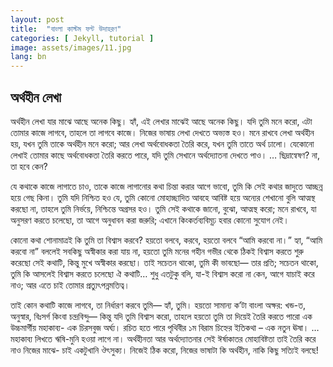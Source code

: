 ```yaml
---
layout: post
title:  "বাংলা কাস্টম ফন্ট উদাহরণ"
categories: [ Jekyll, tutorial ]
image: assets/images/11.jpg
lang: bn
---
```


## অর্থহীন লেখা

অর্থহীন লেখা যার মাঝে আছে অনেক কিছু। হ্যাঁ, এই লেখার মাঝেই আছে অনেক কিছু। যদি তুমি মনে করো, এটা তোমার কাজে লাগবে, তাহলে তা লাগবে কাজে। নিজের ভাষায় লেখা দেখতে অভ্যস্ত হও। মনে রাখবে লেখা অর্থহীন হয়, যখন তুমি তাকে অর্থহীন মনে করো; আর লেখা অর্থবোধকতা তৈরি করে, যখন তুমি তাতে অর্থ ঢালো। যেকোনো লেখাই তোমার কাছে অর্থবোধকতা তৈরি করতে পারে, যদি তুমি সেখানে অর্থদ্যোতনা দেখতে পাও। … ছিদ্রান্বেষণ? না, তা হবে কেন?

যে কথাকে কাজে লাগাতে চাও, তাকে কাজে লাগানোর কথা চিন্তা করার আগে ভাবো, তুমি কি সেই কথার জাদুতে আচ্ছন্ন হয়ে গেছ কিনা। তুমি যদি নিশ্চিত হও যে, তুমি কোনো মোহাচ্ছাদিত আবহে আবিষ্ট হয়ে অন্যের শেখানো বুলি আত্মস্থ করছো না, তাহলে তুমি নির্ভয়ে, নিশ্চিন্তে অগ্রসর হও। তুমি সেই কথাকে জানো, বুঝো, আত্মস্থ করো; মনে রাখবে, যা অনুসরণ করতে চলেছো, তা আগে অনুধাবন করা জরুরি; এখানে কিংকর্তব্যবিমূঢ় হবার কোনো সুযোগ নেই।

কোনো কথা শোনামাত্রই কি তুমি তা বিশ্বাস করবে? হয়তো বলবে, করবে, হয়তো বলবে “আমি করবো না।” হ্যা, “আমি করবো না” বললেই সবকিছু অস্বীকার করা যায় না, হয়তো তুমি মনের গহীন গভীর থেকে ঠিকই বিশ্বাস করতে শুরু করেছো সেই কথাটি, কিন্তু মুখে অস্বীকার করছো। তাই সচেতন থাকো, তুমি কী ভাবছো— তার প্রতি; সচেতন থাকো, তুমি কি আসলেই বিশ্বাস করতে চলেছো ঐ কথাটি… শুধু এতটুকু বলি, যা-ই বিশ্বাস করো না কেন, আগে যাচাই করে নাও; আর এতে চাই তোমার প্রত্যুৎপন্নমতিত্ব।

তাই কোন কথাটি কাজে লাগবে, তা নির্ধারণ করবে তুমি— হ্যাঁ, তুমি। হয়তো সামান্য ক’টা বাংলা অক্ষর: খন্ড-ত, অনুস্বার, বিঃসর্গ কিংবা চন্দ্রবিন্দু— কিন্তু যদি তুমি বিশ্বাস করো, তাহলে হয়তো তুমি তা দিয়েই তৈরি করতে পারো এক উচ্চমার্গীয় মহাকাব্য- এক চিরসবুজ অর্ঘ্য। রচিত হতে পারে পৃথিবীর ১ম বিরাম চিহ্নের ইতিকথা – এক নতুন ঊষা। …মহাকাব্য লিখতে ঋষি-মুনি হওয়া লাগে না।
অর্থহীনতা আর অর্থদ্যোতনার সেই ঈর্ষাকাতর মোহাবিষ্টতা তাই তৈরি করে নাও নিজের মাঝে- চাই একটুখানি ঔৎসুক্য। নিজেই ঠিক করো, নিজের ভাষাটা কি অর্থহীন, নাকি কিছু সত্যিই বলছে!